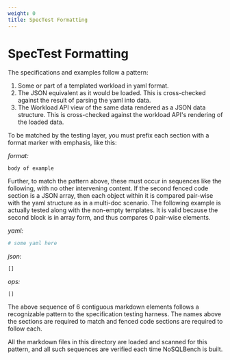 ```yaml
---
weight: 0
title: SpecTest Formatting
---
```

# SpecTest Formatting

The specifications and examples follow a pattern:

1. Some or part of a templated workload in yaml format.
2. The JSON equivalent as it would be loaded. This is cross-checked against the result of parsing
   the yaml into data.
3. The Workload API view of the same data rendered as a JSON data structure. This is cross-checked
   against the workload API's rendering of the loaded data.

To be matched by the testing layer, you must prefix each section with a format marker with emphasis,
like this:

*format:*

```text
body of example
```

Further, to match the pattern above, these must occur in sequences like the following, with no other
intervening content. If the second fenced code section is a JSON array, then each object within
it is compared pair-wise with the yaml structure as in a multi-doc scenario. The following
example is actually tested along with the non-empty templates. It is valid because the second
block is in array form, and thus compares 0 pair-wise elements.

*yaml:*
```yaml
# some yaml here
```

*json:*
```json5
[]
```

*ops:*
```json5
[]
```

The above sequence of 6 contiguous markdown elements follows a recognizable pattern to the
specification testing harness. The names above the sections are required to match and fenced
code sections are required to follow each.

All the markdown files in this directory are loaded and scanned for this pattern, and all
such sequences are verified each time NoSQLBench is built.
